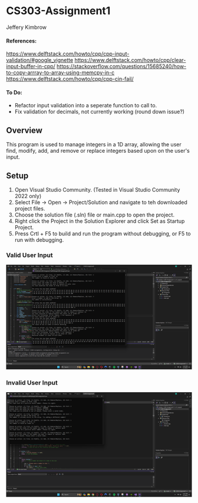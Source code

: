 # CS303-Assignment1
Jeffery Kimbrow

#### References:
https://www.delftstack.com/howto/cpp/cpp-input-validation/#google_vignette
https://www.delftstack.com/howto/cpp/clear-input-buffer-in-cpp/
https://stackoverflow.com/questions/15685240/how-to-copy-arrray-to-array-using-memcpy-in-c
https://www.delftstack.com/howto/cpp/cpp-cin-fail/


#### To Do:
- Refactor input validation into a seperate function to call to. 
- Fix validation for decimals, not currently working (round down issue?) 

## Overview

This program is used to manage integers in a 1D array, allowing the user find, modify, add, and remove or replace integers based upon on the user's input. 

## Setup

1. Open Visual Studio Community. (Tested in Visual Studio Community 2022 only)
2. Select File -> Open -> Project/Solution and navigate to teh downloaded project files. 
3. Choose the solution file (.sln) file or main.cpp to open the project.
4. Right click the Project in the Solution Explorer and click Set as Startup Project. 
5. Press Crtl + F5 to build and run the program without debugging, or F5 to run with debugging. 


### Valid User Input
![Valid data input from user](validInput.png)

### Invalid User Input
![Invalid data input from user](errorHandling.png)
